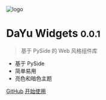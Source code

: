 ![logo](../_media/logo.svg)

# DaYu Widgets <small>0.0.1</small>

> 基于 PySide 的 Web 风格组件库

* 基于 PySide
* 简单易用
* 亮色和暗色主题

[GitHub](https://github.com/zhuoxyang/dayu_widgets3)
[开始使用](README.md)
